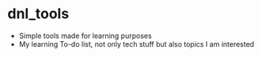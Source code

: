 # dnl_tools

 - Simple tools made for learning purposes
 - My learning To-do list, not only tech stuff but also topics I am interested
